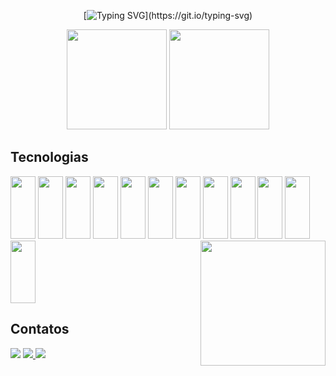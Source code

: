 <div align="center">

[![Typing SVG](https://readme-typing-svg.demolab.com?font=Fira+Code&duration=4000&pause=1000&color=dracula&background=DF4DFF00&center=true&vCenter=true&width=500&height=100&lines=Hello+programmer%2C+welcome+to+my+profile!)](https://git.io/typing-svg)

</div>

<div align="center">

 <img height="160em" src="https://github-readme-stats.vercel.app/api?username=Diogo-Javax888&show_icons=true&theme=dracula&include_all_commits=true&count_private=true"/>
 <img height="160em" src="https://github-readme-stats.vercel.app/api/top-langs/?username=Diogo-Javax888&layout=compact&langs_count=7&theme=dracula"/>

</div>

## Tecnologias

<div>
<img width="40em" height="100em" src="https://cdn.jsdelivr.net/gh/devicons/devicon/icons/html5/html5-original.svg" />
<img width="40em" height="100em" src="https://cdn.jsdelivr.net/gh/devicons/devicon/icons/css3/css3-original.svg" />
<img width="40em" height="100em" src="https://cdn.jsdelivr.net/gh/devicons/devicon/icons/javascript/javascript-original.svg" />
<img width="40em" height="100em" src="https://cdn.jsdelivr.net/gh/devicons/devicon/icons/mysql/mysql-original.svg" />
<img width="40em" height="100em" src="https://cdn.jsdelivr.net/gh/devicons/devicon/icons/java/java-original.svg" />
<img width="40em" height="100em" src="https://cdn.jsdelivr.net/gh/devicons/devicon/icons/csharp/csharp-original.svg" />
<img width="40em" height="100em" src="https://cdn.jsdelivr.net/gh/devicons/devicon/icons/php/php-original.svg" />
<img width="40em" height="100em" src="https://cdn.jsdelivr.net/gh/devicons/devicon/icons/react/react-original-wordmark.svg" />
<img width="40em" height="100em" src="https://cdn.jsdelivr.net/gh/devicons/devicon/icons/androidstudio/androidstudio-original.svg" />
<img width="40em" height="100em" src="https://cdn.jsdelivr.net/gh/devicons/devicon/icons/git/git-original-wordmark.svg" />
<img width="40em" height="100em" src="https://cdn.jsdelivr.net/gh/devicons/devicon/icons/github/github-original.svg" />
<img width="40em" height="100em" src="https://cdn.jsdelivr.net/gh/devicons/devicon/icons/intellij/intellij-original.svg" />

 
<img align="right" width="200em" height="200em" src="https://fiverr-res.cloudinary.com/images/t_main1,q_auto,f_auto,q_auto,f_auto/attachments/delivery/asset/7ec6640a07237e091f3fe6a946e41373-1647549880/philippegend%2010x%20animated/create-professional-pixel-art-illustrations-and-animations.gif" />
</div>

## 

## Contatos
<div>
<a href="https://github.com/Diogo-Javax888" target="_blank"><img src="https://img.shields.io/badge/GitHub-100000?style=for-the-badge&logo=github&logoColor=white" target="_blank"/></a>
<a href="https://www.linkedin.com/in/diogodesouzabarbosa/" target="_blank"><img src="https://img.shields.io/badge/LinkedIn-0077B5?style=for-the-badge&logo=linkedin&logoColor=white" target="_blank"/>
<a href="mailto:diogosouzabarbosa09@gmail.com" target="_blank"><img src="https://img.shields.io/badge/-Gmail-%23333?style=for-the-badge&logo=gmail&logoColor=white" target="_blank"/>
</a>
</div>
